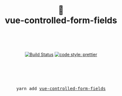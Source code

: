 <div align="center">
  <h1>
    <br/>
    <br/>
    🙌
    <br />
    vue-controlled-form-fields
    <br />
    <br />
    <br />
  </h1>

[![Build Status](https://travis-ci.com/alirezavalizade/vue-controlled-form-fields.svg?token=h4WVYN9AxSAEz9ZViSGz&branch=master)](https://travis-ci.com/alirezavalizade/vue-controlled-form-fields)
[![code style: prettier](https://img.shields.io/badge/code_style-prettier-ff69b4.svg?style=flat-square)](https://github.com/prettier/prettier)

  <br />
  <br />
  <br />
  <br />
  <pre>yarn add <a href="https://www.npmjs.com/package/vue-controlled-form-fields">vue-controlled-form-fields</a></pre>
  <br />
  <br />
  <br />
  <br />
  <br />
</div>
